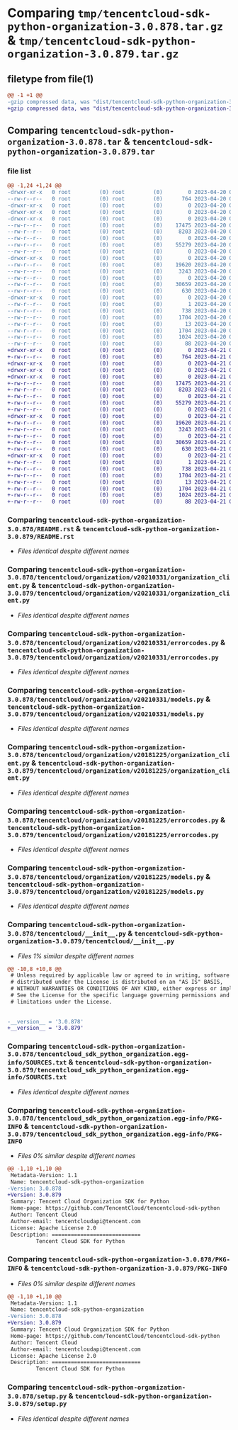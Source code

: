 # Comparing `tmp/tencentcloud-sdk-python-organization-3.0.878.tar.gz` & `tmp/tencentcloud-sdk-python-organization-3.0.879.tar.gz`

## filetype from file(1)

```diff
@@ -1 +1 @@
-gzip compressed data, was "dist/tencentcloud-sdk-python-organization-3.0.878.tar", last modified: Thu Apr 20 00:39:01 2023, max compression
+gzip compressed data, was "dist/tencentcloud-sdk-python-organization-3.0.879.tar", last modified: Fri Apr 21 00:57:21 2023, max compression
```

## Comparing `tencentcloud-sdk-python-organization-3.0.878.tar` & `tencentcloud-sdk-python-organization-3.0.879.tar`

### file list

```diff
@@ -1,24 +1,24 @@
-drwxr-xr-x   0 root         (0) root         (0)        0 2023-04-20 00:39:01.000000 tencentcloud-sdk-python-organization-3.0.878/
--rw-r--r--   0 root         (0) root         (0)      764 2023-04-20 00:39:01.000000 tencentcloud-sdk-python-organization-3.0.878/README.rst
-drwxr-xr-x   0 root         (0) root         (0)        0 2023-04-20 00:39:01.000000 tencentcloud-sdk-python-organization-3.0.878/tencentcloud/
-drwxr-xr-x   0 root         (0) root         (0)        0 2023-04-20 00:39:01.000000 tencentcloud-sdk-python-organization-3.0.878/tencentcloud/organization/
-drwxr-xr-x   0 root         (0) root         (0)        0 2023-04-20 00:39:01.000000 tencentcloud-sdk-python-organization-3.0.878/tencentcloud/organization/v20210331/
--rw-r--r--   0 root         (0) root         (0)    17475 2023-04-20 00:39:01.000000 tencentcloud-sdk-python-organization-3.0.878/tencentcloud/organization/v20210331/organization_client.py
--rw-r--r--   0 root         (0) root         (0)     8203 2023-04-20 00:39:01.000000 tencentcloud-sdk-python-organization-3.0.878/tencentcloud/organization/v20210331/errorcodes.py
--rw-r--r--   0 root         (0) root         (0)        0 2023-04-20 00:39:01.000000 tencentcloud-sdk-python-organization-3.0.878/tencentcloud/organization/v20210331/__init__.py
--rw-r--r--   0 root         (0) root         (0)    55279 2023-04-20 00:39:01.000000 tencentcloud-sdk-python-organization-3.0.878/tencentcloud/organization/v20210331/models.py
--rw-r--r--   0 root         (0) root         (0)        0 2023-04-20 00:39:01.000000 tencentcloud-sdk-python-organization-3.0.878/tencentcloud/organization/__init__.py
-drwxr-xr-x   0 root         (0) root         (0)        0 2023-04-20 00:39:01.000000 tencentcloud-sdk-python-organization-3.0.878/tencentcloud/organization/v20181225/
--rw-r--r--   0 root         (0) root         (0)    19620 2023-04-20 00:39:01.000000 tencentcloud-sdk-python-organization-3.0.878/tencentcloud/organization/v20181225/organization_client.py
--rw-r--r--   0 root         (0) root         (0)     3243 2023-04-20 00:39:01.000000 tencentcloud-sdk-python-organization-3.0.878/tencentcloud/organization/v20181225/errorcodes.py
--rw-r--r--   0 root         (0) root         (0)        0 2023-04-20 00:39:01.000000 tencentcloud-sdk-python-organization-3.0.878/tencentcloud/organization/v20181225/__init__.py
--rw-r--r--   0 root         (0) root         (0)    30659 2023-04-20 00:39:01.000000 tencentcloud-sdk-python-organization-3.0.878/tencentcloud/organization/v20181225/models.py
--rw-r--r--   0 root         (0) root         (0)      630 2023-04-20 00:39:01.000000 tencentcloud-sdk-python-organization-3.0.878/tencentcloud/__init__.py
-drwxr-xr-x   0 root         (0) root         (0)        0 2023-04-20 00:39:01.000000 tencentcloud-sdk-python-organization-3.0.878/tencentcloud_sdk_python_organization.egg-info/
--rw-r--r--   0 root         (0) root         (0)        1 2023-04-20 00:39:01.000000 tencentcloud-sdk-python-organization-3.0.878/tencentcloud_sdk_python_organization.egg-info/dependency_links.txt
--rw-r--r--   0 root         (0) root         (0)      738 2023-04-20 00:39:01.000000 tencentcloud-sdk-python-organization-3.0.878/tencentcloud_sdk_python_organization.egg-info/SOURCES.txt
--rw-r--r--   0 root         (0) root         (0)     1704 2023-04-20 00:39:01.000000 tencentcloud-sdk-python-organization-3.0.878/tencentcloud_sdk_python_organization.egg-info/PKG-INFO
--rw-r--r--   0 root         (0) root         (0)       13 2023-04-20 00:39:01.000000 tencentcloud-sdk-python-organization-3.0.878/tencentcloud_sdk_python_organization.egg-info/top_level.txt
--rw-r--r--   0 root         (0) root         (0)     1704 2023-04-20 00:39:01.000000 tencentcloud-sdk-python-organization-3.0.878/PKG-INFO
--rw-r--r--   0 root         (0) root         (0)     1024 2023-04-20 00:39:01.000000 tencentcloud-sdk-python-organization-3.0.878/setup.py
--rw-r--r--   0 root         (0) root         (0)       88 2023-04-20 00:39:01.000000 tencentcloud-sdk-python-organization-3.0.878/setup.cfg
+drwxr-xr-x   0 root         (0) root         (0)        0 2023-04-21 00:57:21.000000 tencentcloud-sdk-python-organization-3.0.879/
+-rw-r--r--   0 root         (0) root         (0)      764 2023-04-21 00:57:20.000000 tencentcloud-sdk-python-organization-3.0.879/README.rst
+drwxr-xr-x   0 root         (0) root         (0)        0 2023-04-21 00:57:21.000000 tencentcloud-sdk-python-organization-3.0.879/tencentcloud/
+drwxr-xr-x   0 root         (0) root         (0)        0 2023-04-21 00:57:21.000000 tencentcloud-sdk-python-organization-3.0.879/tencentcloud/organization/
+drwxr-xr-x   0 root         (0) root         (0)        0 2023-04-21 00:57:21.000000 tencentcloud-sdk-python-organization-3.0.879/tencentcloud/organization/v20210331/
+-rw-r--r--   0 root         (0) root         (0)    17475 2023-04-21 00:57:20.000000 tencentcloud-sdk-python-organization-3.0.879/tencentcloud/organization/v20210331/organization_client.py
+-rw-r--r--   0 root         (0) root         (0)     8203 2023-04-21 00:57:20.000000 tencentcloud-sdk-python-organization-3.0.879/tencentcloud/organization/v20210331/errorcodes.py
+-rw-r--r--   0 root         (0) root         (0)        0 2023-04-21 00:57:20.000000 tencentcloud-sdk-python-organization-3.0.879/tencentcloud/organization/v20210331/__init__.py
+-rw-r--r--   0 root         (0) root         (0)    55279 2023-04-21 00:57:20.000000 tencentcloud-sdk-python-organization-3.0.879/tencentcloud/organization/v20210331/models.py
+-rw-r--r--   0 root         (0) root         (0)        0 2023-04-21 00:57:20.000000 tencentcloud-sdk-python-organization-3.0.879/tencentcloud/organization/__init__.py
+drwxr-xr-x   0 root         (0) root         (0)        0 2023-04-21 00:57:21.000000 tencentcloud-sdk-python-organization-3.0.879/tencentcloud/organization/v20181225/
+-rw-r--r--   0 root         (0) root         (0)    19620 2023-04-21 00:57:20.000000 tencentcloud-sdk-python-organization-3.0.879/tencentcloud/organization/v20181225/organization_client.py
+-rw-r--r--   0 root         (0) root         (0)     3243 2023-04-21 00:57:20.000000 tencentcloud-sdk-python-organization-3.0.879/tencentcloud/organization/v20181225/errorcodes.py
+-rw-r--r--   0 root         (0) root         (0)        0 2023-04-21 00:57:20.000000 tencentcloud-sdk-python-organization-3.0.879/tencentcloud/organization/v20181225/__init__.py
+-rw-r--r--   0 root         (0) root         (0)    30659 2023-04-21 00:57:20.000000 tencentcloud-sdk-python-organization-3.0.879/tencentcloud/organization/v20181225/models.py
+-rw-r--r--   0 root         (0) root         (0)      630 2023-04-21 00:57:20.000000 tencentcloud-sdk-python-organization-3.0.879/tencentcloud/__init__.py
+drwxr-xr-x   0 root         (0) root         (0)        0 2023-04-21 00:57:21.000000 tencentcloud-sdk-python-organization-3.0.879/tencentcloud_sdk_python_organization.egg-info/
+-rw-r--r--   0 root         (0) root         (0)        1 2023-04-21 00:57:21.000000 tencentcloud-sdk-python-organization-3.0.879/tencentcloud_sdk_python_organization.egg-info/dependency_links.txt
+-rw-r--r--   0 root         (0) root         (0)      738 2023-04-21 00:57:21.000000 tencentcloud-sdk-python-organization-3.0.879/tencentcloud_sdk_python_organization.egg-info/SOURCES.txt
+-rw-r--r--   0 root         (0) root         (0)     1704 2023-04-21 00:57:21.000000 tencentcloud-sdk-python-organization-3.0.879/tencentcloud_sdk_python_organization.egg-info/PKG-INFO
+-rw-r--r--   0 root         (0) root         (0)       13 2023-04-21 00:57:21.000000 tencentcloud-sdk-python-organization-3.0.879/tencentcloud_sdk_python_organization.egg-info/top_level.txt
+-rw-r--r--   0 root         (0) root         (0)     1704 2023-04-21 00:57:21.000000 tencentcloud-sdk-python-organization-3.0.879/PKG-INFO
+-rw-r--r--   0 root         (0) root         (0)     1024 2023-04-21 00:57:20.000000 tencentcloud-sdk-python-organization-3.0.879/setup.py
+-rw-r--r--   0 root         (0) root         (0)       88 2023-04-21 00:57:21.000000 tencentcloud-sdk-python-organization-3.0.879/setup.cfg
```

### Comparing `tencentcloud-sdk-python-organization-3.0.878/README.rst` & `tencentcloud-sdk-python-organization-3.0.879/README.rst`

 * *Files identical despite different names*

### Comparing `tencentcloud-sdk-python-organization-3.0.878/tencentcloud/organization/v20210331/organization_client.py` & `tencentcloud-sdk-python-organization-3.0.879/tencentcloud/organization/v20210331/organization_client.py`

 * *Files identical despite different names*

### Comparing `tencentcloud-sdk-python-organization-3.0.878/tencentcloud/organization/v20210331/errorcodes.py` & `tencentcloud-sdk-python-organization-3.0.879/tencentcloud/organization/v20210331/errorcodes.py`

 * *Files identical despite different names*

### Comparing `tencentcloud-sdk-python-organization-3.0.878/tencentcloud/organization/v20210331/models.py` & `tencentcloud-sdk-python-organization-3.0.879/tencentcloud/organization/v20210331/models.py`

 * *Files identical despite different names*

### Comparing `tencentcloud-sdk-python-organization-3.0.878/tencentcloud/organization/v20181225/organization_client.py` & `tencentcloud-sdk-python-organization-3.0.879/tencentcloud/organization/v20181225/organization_client.py`

 * *Files identical despite different names*

### Comparing `tencentcloud-sdk-python-organization-3.0.878/tencentcloud/organization/v20181225/errorcodes.py` & `tencentcloud-sdk-python-organization-3.0.879/tencentcloud/organization/v20181225/errorcodes.py`

 * *Files identical despite different names*

### Comparing `tencentcloud-sdk-python-organization-3.0.878/tencentcloud/organization/v20181225/models.py` & `tencentcloud-sdk-python-organization-3.0.879/tencentcloud/organization/v20181225/models.py`

 * *Files identical despite different names*

### Comparing `tencentcloud-sdk-python-organization-3.0.878/tencentcloud/__init__.py` & `tencentcloud-sdk-python-organization-3.0.879/tencentcloud/__init__.py`

 * *Files 1% similar despite different names*

```diff
@@ -10,8 +10,8 @@
 # Unless required by applicable law or agreed to in writing, software
 # distributed under the License is distributed on an "AS IS" BASIS,
 # WITHOUT WARRANTIES OR CONDITIONS OF ANY KIND, either express or implied.
 # See the License for the specific language governing permissions and
 # limitations under the License.
 
 
-__version__ = '3.0.878'
+__version__ = '3.0.879'
```

### Comparing `tencentcloud-sdk-python-organization-3.0.878/tencentcloud_sdk_python_organization.egg-info/SOURCES.txt` & `tencentcloud-sdk-python-organization-3.0.879/tencentcloud_sdk_python_organization.egg-info/SOURCES.txt`

 * *Files identical despite different names*

### Comparing `tencentcloud-sdk-python-organization-3.0.878/tencentcloud_sdk_python_organization.egg-info/PKG-INFO` & `tencentcloud-sdk-python-organization-3.0.879/tencentcloud_sdk_python_organization.egg-info/PKG-INFO`

 * *Files 0% similar despite different names*

```diff
@@ -1,10 +1,10 @@
 Metadata-Version: 1.1
 Name: tencentcloud-sdk-python-organization
-Version: 3.0.878
+Version: 3.0.879
 Summary: Tencent Cloud Organization SDK for Python
 Home-page: https://github.com/TencentCloud/tencentcloud-sdk-python
 Author: Tencent Cloud
 Author-email: tencentcloudapi@tencent.com
 License: Apache License 2.0
 Description: ============================
         Tencent Cloud SDK for Python
```

### Comparing `tencentcloud-sdk-python-organization-3.0.878/PKG-INFO` & `tencentcloud-sdk-python-organization-3.0.879/PKG-INFO`

 * *Files 0% similar despite different names*

```diff
@@ -1,10 +1,10 @@
 Metadata-Version: 1.1
 Name: tencentcloud-sdk-python-organization
-Version: 3.0.878
+Version: 3.0.879
 Summary: Tencent Cloud Organization SDK for Python
 Home-page: https://github.com/TencentCloud/tencentcloud-sdk-python
 Author: Tencent Cloud
 Author-email: tencentcloudapi@tencent.com
 License: Apache License 2.0
 Description: ============================
         Tencent Cloud SDK for Python
```

### Comparing `tencentcloud-sdk-python-organization-3.0.878/setup.py` & `tencentcloud-sdk-python-organization-3.0.879/setup.py`

 * *Files identical despite different names*

